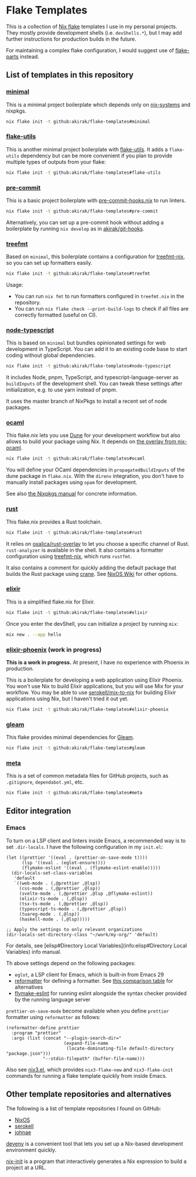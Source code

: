 # Flake Templates

This is a collection of [Nix flake](https://nixos.wiki/wiki/Flakes) templates I
use in my personal projects. They mostly provide development shells (i.e.
`devShells.*`), but I may add further instructions for production builds in the
future.

For maintaining a complex flake configuration, I would suggest use of
[flake-parts](https://github.com/hercules-ci/flake-parts/) instead.

## List of templates in this repository

### [minimal](minimal/flake.nix)

This is a minimal project boilerplate which depends only on
[nix-systems](https://github.com/nix-systems/nix-systems) and nixpkgs.

``` bash
nix flake init -t github:akirak/flake-templates#minimal
```

### [flake-utils](flake-utils/flake.nix)

This is another minimal project boilerplate with
[flake-utils](https://github.com/numtide/flake-utils). It adds a
`flake-utils` dependency but can be more convenient if you plan to
provide multiple types of outputs from your flake:

``` bash
nix flake init -t github:akirak/flake-templates#flake-utils
```

### [pre-commit](pre-commit/flake.nix)

This is a basic project boilerplate with
[pre-commit-hooks.nix](https://github.com/cachix/pre-commit-hooks.nix)
to run linters.

``` bash
nix flake init -t github:akirak/flake-templates#pre-commit
```

Alternatively, you can set up a pre-commit hook without adding a
boilerplate by running `nix develop` as in
[akirak/git-hooks](https://github.com/akirak/git-hooks).

### [treefmt](treefmt/flake.nix)

Based on `minimal`, this boilerplate contains a configuration for
[treefmt-nix](https://github.com/numtide/treefmt-nix), so you can set up
formatters easily.

``` bash
nix flake init -t github:akirak/flake-templates#treefmt
```

Usage:

- You can run `nix fmt` to run formatters configured in `treefmt.nix` in the
  repository.
- You can run `nix flake check --print-build-logs` to check if all files are
  correctly formatted (useful on CI).

### [node-typescript](node-typescript/)

This is based on `minimal` but bundles opinionated settings for web
development in TypeScript. You can add it to an existing code base to
start coding without global dependencies.

``` bash
nix flake init -t github:akirak/flake-templates#node-typescript
```

It includes Node, pnpm, TypeScript, and typescript-language-server as
`buildInputs` of the development shell. You can tweak these settings
after initialization, e.g. to use yarn instead of pnpm.

It uses the master branch of NixPkgs to install a recent set of node
packages.

### [ocaml](ocaml/)

This flake.nix lets you use [Dune](https://dune.build/) for your development
workflow but also allows to build your package using Nix.
It depends on [the overlay from
nix-ocaml](https://github.com/nix-ocaml/nix-overlays).

``` bash
nix flake init -t github:akirak/flake-templates#ocaml
```

You will define your OCaml dependencies in `propagatedBuildInputs` of the dune
package in `flake.nix`. With the `direnv` integration, you don't have to
manually install packages using `opam` for development.

See also [the Nixpkgs
manual](https://nixos.org/manual/nixpkgs/unstable/#sec-language-ocaml) for
concrete information.

### [rust](rust/)

This flake.nix provides a Rust toolchain.

``` bash
nix flake init -t github:akirak/flake-templates#rust
```

It relies on [oxalica/rust-overlay](https://github.com/oxalica/rust-overlay) to
let you choose a specific channel of Rust. `rust-analyzer` is available in the
shell. It also contains a formatter configuration using
[treefmt-nix](https://github.com/numtide/treefmt-nix), which runs `rustfmt`.

It also contains a comment for quickly adding the default package that builds
the Rust package using [crane](https://github.com/ipetkov/crane). See [NixOS
Wiki](https://nixos.wiki/wiki/Rust#Packaging_Rust_projects_with_nix) for other
options.

### [elixir](elixir/)

This is a simplified flake.nix for Elixir.

``` bash
nix flake init -t github:akirak/flake-templates#elixir
```

Once you enter the devShell, you can initialize a project by running
`mix`:

``` bash
mix new . --app hello
```

### [elixir-phoenix](elixir-phoenix/flake.nix) (work in progress)

**This is a work in progress.** At present, I have no experience with
Phoenix in production.

This is a boilerplate for developing a web application using Elixir
Phoenix. You won't use Nix to build Elixir applications, but you will
use Mix for your workflow. You may be able to use
[serokell/mix-to-nix](https://github.com/serokell/mix-to-nix) for
building Elixir applications using Nix, but I haven't tried it out yet.

``` bash
nix flake init -t github:akirak/flake-templates#elixir-phoenix
```

### [gleam](gleam/)

This flake provides minimal dependencies for [Gleam](https://gleam.run/).

``` bash
nix flake init -t github:akirak/flake-templates#gleam
```

### [meta](meta/)

This is a set of common metadata files for GitHub projects, such as
`.gitignore`, `dependabot.yml`, etc.

``` bash
nix flake init -t github:akirak/flake-templates#meta
```

## Editor integration

### Emacs

To turn on a LSP client and linters inside Emacs, a recommended way is
to set `.dir-locals`. I have the following configuration in my
`init.el`:

``` elisp
(let ((prettier '((eval . (prettier-on-save-mode t))))
      (lsp '((eval . (eglot-ensure))))
      (flymake-eslint '((eval . (flymake-eslint-enable)))))
  (dir-locals-set-class-variables
   'default
   `((web-mode . (,@prettier ,@lsp))
     (css-mode . (,@prettier ,@lsp))
     (svelte-mode . (,@prettier ,@lsp ,@flymake-eslint))
     (elixir-ts-mode . (,@lsp))
     (tsx-ts-mode . (,@prettier ,@lsp))
     (typescript-ts-mode . (,@prettier ,@lsp))
     (tuareg-mode . (,@lsp))
     (haskell-mode . (,@lsp)))))

;; Apply the settings to only relevant organizations
(dir-locals-set-directory-class "~/work/my-org/" 'default)
```

For details, see [elisp#Directory Local
Variables](info:elisp#Directory Local Variables) info manual.

Th above settings depend on the following packages:

- `eglot`, a LSP client for Emacs, which is built-in from Emacs 29
- [reformatter](https://github.com/purcell/emacs-reformatter) for
    defining a formatter. See [this comparison
    table](https://docs.google.com/document/d/1bIURUdHqlkF8QfFDnOP4ZOHXADkEtB_mbzMVoBQEBSw/edit)
    for alternatives
- [flymake-eslint](https://github.com/orzechowskid/flymake-eslint) for
    running eslint alongside the syntax checker provided by the running
    language server

`prettier-on-save-mode` become available when you define `prettier`
formatter using `reformatter` as follows:

``` elisp
(reformatter-define prettier
  :program "prettier"
  :args (list (concat "--plugin-search-dir="
                      (expand-file-name
                       (locate-dominating-file default-directory "package.json")))
              "--stdin-filepath" (buffer-file-name)))
```

Also see [nix3.el](https://github.com/emacs-twist/nix3.el), which
provides `nix3-flake-new` and `nix3-flake-init` commands for running a
flake template quickly from inside Emacs.

## Other template repositories and alternatives

The following is a list of template repositories I found on GitHub:

- [NixOS](https://github.com/nixos/templates)
- [serokell](https://github.com/serokell/templates)
- [johnae](https://github.com/johnae/nix-flake-templates)

[devenv](https://devenv.sh/) is a convenient tool that lets you set up a
Nix-based development environment quickly.

[nix-init](https://github.com/nix-community/nix-init) is a program that
interactively generates a Nix expression to build a project at a URL.
